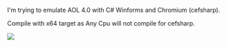 I'm trying to emulate AOL 4.0 with C# Winforms and Chromium (cefsharp).

Compile with x64 target as Any Cpu will not compile for cefsharp.

![](https://media.discordapp.net/attachments/376865174570926090/504482148716249128/Capture.PNG)